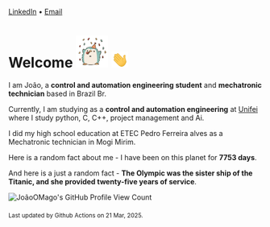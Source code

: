 [LinkedIn](https://www.linkedin.com/in/joão-pedro-gozzoli-b95641301/) &bull;
[Email](joaopedrogozzoli@gmail.com)

# Welcome <img src="happy.gif" height="64px" /> <img src="wave.gif" height="32px" />

I am João, a  **control and automation engineering student** and **mechatronic technician** based in Brazil Br.

Currently, I am studying as a **control and automation engineering** at [Unifei](https://unifei.edu.br) where I study python, C, C++, project management and Ai.

I did my high school education at ETEC Pedro Ferreira alves as a Mechatronic technician in Mogi Mirim.

Here is a random fact about me - I have been on this planet for **7753 days**.

And here is a just a random fact -  **The Olympic was the sister ship of the Titanic, and she provided twenty-five years of service**.

![JoãoOMago's GitHub Profile View Count](https://komarev.com/ghpvc/?username=JoaoOMago)

<sub>Last updated by Github Actions on 21 Mar, 2025.</sub>

